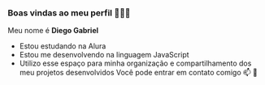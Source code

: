 ### Boas vindas ao meu perfil 🐶💙💙

Meu nome é **Diego Gabriel**

 - Estou estudando na Alura
- Estou me desenvolvendo na linguagem JavaScript
- Utilizo esse espaço para minha organização e compartilhamento dos meu projetos desenvolvidos
Você pode entrar em contato comigo 📫 👋


